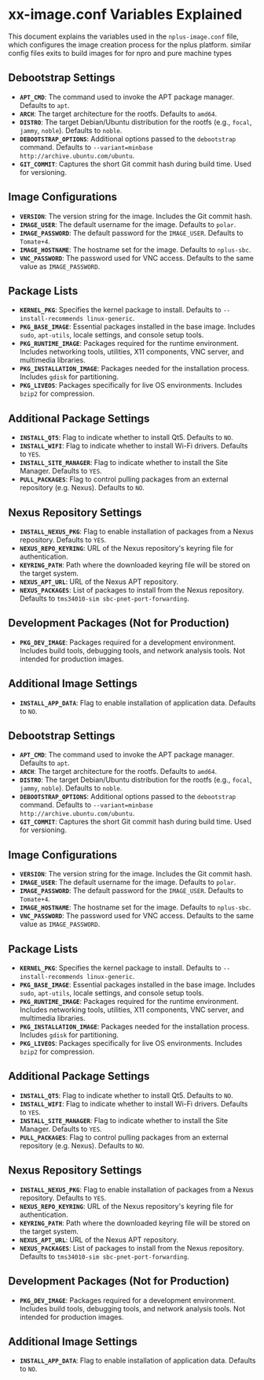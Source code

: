 # xx-image.conf Variables Explained

This document explains the variables used in the `nplus-image.conf` file, which configures the image creation process for the nplus platform.
similar config files exits to build images for for npro and pure machine types


## Debootstrap Settings

*   **`APT_CMD`**: The command used to invoke the APT package manager.  Defaults to `apt`.
*   **`ARCH`**: The target architecture for the rootfs. Defaults to `amd64`.
*   **`DISTRO`**: The target Debian/Ubuntu distribution for the rootfs (e.g., `focal`, `jammy`, `noble`). Defaults to `noble`.
*   **`DEBOOTSTRAP_OPTIONS`**: Additional options passed to the `debootstrap` command. Defaults to `--variant=minbase http://archive.ubuntu.com/ubuntu`.
*   **`GIT_COMMIT`**:  Captures the short Git commit hash during build time.  Used for versioning.

## Image Configurations

*   **`VERSION`**: The version string for the image. Includes the Git commit hash.
*   **`IMAGE_USER`**: The default username for the image. Defaults to `polar`.
*   **`IMAGE_PASSWORD`**: The default password for the `IMAGE_USER`. Defaults to `Tomate+4`.
*   **`IMAGE_HOSTNAME`**: The hostname set for the image. Defaults to `nplus-sbc`.
*   **`VNC_PASSWORD`**:  The password used for VNC access. Defaults to the same value as `IMAGE_PASSWORD`.

## Package Lists

*   **`KERNEL_PKG`**: Specifies the kernel package to install. Defaults to `--install-recommends linux-generic`.
*   **`PKG_BASE_IMAGE`**:  Essential packages installed in the base image. Includes `sudo`, `apt-utils`, locale settings, and console setup tools.
*   **`PKG_RUNTIME_IMAGE`**: Packages required for the runtime environment. Includes networking tools, utilities, X11 components, VNC server, and multimedia libraries.
*   **`PKG_INSTALLATION_IMAGE`**: Packages needed for the installation process. Includes `gdisk` for partitioning.
*   **`PKG_LIVEOS`**: Packages specifically for live OS environments. Includes `bzip2` for compression.

## Additional Package Settings

*   **`INSTALL_QT5`**: Flag to indicate whether to install Qt5. Defaults to `NO`.
*   **`INSTALL_WIFI`**: Flag to indicate whether to install Wi-Fi drivers. Defaults to `YES`.
*   **`INSTALL_SITE_MANAGER`**: Flag to indicate whether to install the Site Manager. Defaults to `YES`.
*   **`PULL_PACKAGES`**: Flag to control pulling packages from an external repository (e.g. Nexus). Defaults to `NO`.

## Nexus Repository Settings

*   **`INSTALL_NEXUS_PKG`**: Flag to enable installation of packages from a Nexus repository. Defaults to `YES`.
*   **`NEXUS_REPO_KEYRING`**: URL of the Nexus repository's keyring file for authentication.
*   **`KEYRING_PATH`**: Path where the downloaded keyring file will be stored on the target system.
*   **`NEXUS_APT_URL`**: URL of the Nexus APT repository.
*   **`NEXUS_PACKAGES`**: List of packages to install from the Nexus repository.  Defaults to `tms34010-sim sbc-pnet-port-forwarding`.

## Development Packages (Not for Production)

*   **`PKG_DEV_IMAGE`**: Packages required for a development environment. Includes build tools, debugging tools, and network analysis tools.  Not intended for production images.

## Additional Image Settings

*   **`INSTALL_APP_DATA`**: Flag to enable installation of application data. Defaults to `NO`.

## Debootstrap Settings

*   **`APT_CMD`**: The command used to invoke the APT package manager.  Defaults to `apt`.
*   **`ARCH`**: The target architecture for the rootfs. Defaults to `amd64`.
*   **`DISTRO`**: The target Debian/Ubuntu distribution for the rootfs (e.g., `focal`, `jammy`, `noble`). Defaults to `noble`.
*   **`DEBOOTSTRAP_OPTIONS`**: Additional options passed to the `debootstrap` command. Defaults to `--variant=minbase http://archive.ubuntu.com/ubuntu`.
*   **`GIT_COMMIT`**:  Captures the short Git commit hash during build time.  Used for versioning.

## Image Configurations

*   **`VERSION`**: The version string for the image. Includes the Git commit hash.
*   **`IMAGE_USER`**: The default username for the image. Defaults to `polar`.
*   **`IMAGE_PASSWORD`**: The default password for the `IMAGE_USER`. Defaults to `Tomate+4`.
*   **`IMAGE_HOSTNAME`**: The hostname set for the image. Defaults to `nplus-sbc`.
*   **`VNC_PASSWORD`**:  The password used for VNC access. Defaults to the same value as `IMAGE_PASSWORD`.

## Package Lists

*   **`KERNEL_PKG`**: Specifies the kernel package to install. Defaults to `--install-recommends linux-generic`.
*   **`PKG_BASE_IMAGE`**:  Essential packages installed in the base image. Includes `sudo`, `apt-utils`, locale settings, and console setup tools.
*   **`PKG_RUNTIME_IMAGE`**: Packages required for the runtime environment. Includes networking tools, utilities, X11 components, VNC server, and multimedia libraries.
*   **`PKG_INSTALLATION_IMAGE`**: Packages needed for the installation process. Includes `gdisk` for partitioning.
*   **`PKG_LIVEOS`**: Packages specifically for live OS environments. Includes `bzip2` for compression.

## Additional Package Settings

*   **`INSTALL_QT5`**: Flag to indicate whether to install Qt5. Defaults to `NO`.
*   **`INSTALL_WIFI`**: Flag to indicate whether to install Wi-Fi drivers. Defaults to `YES`.
*   **`INSTALL_SITE_MANAGER`**: Flag to indicate whether to install the Site Manager. Defaults to `YES`.
*   **`PULL_PACKAGES`**: Flag to control pulling packages from an external repository (e.g. Nexus). Defaults to `NO`.

## Nexus Repository Settings

*   **`INSTALL_NEXUS_PKG`**: Flag to enable installation of packages from a Nexus repository. Defaults to `YES`.
*   **`NEXUS_REPO_KEYRING`**: URL of the Nexus repository's keyring file for authentication.
*   **`KEYRING_PATH`**: Path where the downloaded keyring file will be stored on the target system.
*   **`NEXUS_APT_URL`**: URL of the Nexus APT repository.
*   **`NEXUS_PACKAGES`**: List of packages to install from the Nexus repository.  Defaults to `tms34010-sim sbc-pnet-port-forwarding`.

## Development Packages (Not for Production)

*   **`PKG_DEV_IMAGE`**: Packages required for a development environment. Includes build tools, debugging tools, and network analysis tools.  Not intended for production images.

## Additional Image Settings

*   **`INSTALL_APP_DATA`**: Flag to enable installation of application data. Defaults to `NO`.
